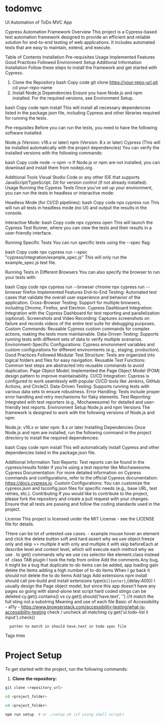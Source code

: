 # todomvc

UI Automation of ToDo MVC App

Cypress Automation Framework
Overview
This project is a Cypress-based test automation framework designed to provide an efficient and reliable solution for end-to-end testing of web applications. It includes automated tests that are easy to maintain, extend, and execute.

Table of Contents
Installation
Pre-requisites
Usage
Implemented Features
Good Practices Followed
Environment Setup
Additional Information
Installation
Follow these steps to install the framework and get started with Cypress.

1. Clone the Repository
   bash
   Copy code
   git clone https://your-repo-url.git
   cd your-repo-name
2. Install Node.js Dependencies
   Ensure you have Node.js and npm installed. For the required versions, see Environment Setup.

bash
Copy code
npm install
This will install all necessary dependencies listed in the package.json file, including Cypress and other libraries required for running the tests.

Pre-requisites
Before you can run the tests, you need to have the following software installed:

Node.js (Version: v16.x or later)
npm (Version: 8.x or later)
Cypress (This will be installed automatically with the project dependencies)
You can verify the installed versions with the following commands:

bash
Copy code
node -v
npm -v
If Node.js or npm are not installed, you can download and install them from nodejs.org.

Additional Tools
Visual Studio Code or any other IDE that supports JavaScript/TypeScript.
Git for version control (if not already installed).
Usage
Running the Cypress Tests
Once you’ve set up your environment, you can run the tests in headless or interactive mode:

Headless Mode (for CI/CD pipelines):
bash
Copy code
npx cypress run
This will run all tests in headless mode (no UI) and output the results in the console.

Interactive Mode:
bash
Copy code
npx cypress open
This will launch the Cypress Test Runner, where you can view the tests and their results in a user-friendly interface.

Running Specific Tests
You can run specific tests using the --spec flag:

bash
Copy code
npx cypress run --spec "cypress/integration/example_spec.js"
This will only run the example_spec.js test file.

Running Tests in Different Browsers
You can also specify the browser to run your tests with:

bash
Copy code
npx cypress run --browser chrome
npx cypress run --browser firefox
Implemented Features
End-to-End Testing: Automated test cases that validate the overall user experience and behavior of the application.
Cross-Browser Testing: Support for multiple browsers, including Chrome, Firefox, and Electron.
Cypress Dashboard Integration: Integration with the Cypress Dashboard for test reporting and parallelization (optional).
Screenshots and Video Recording: Captures screenshots on failure and records videos of the entire test suite for debugging purposes.
Custom Commands: Reusable Cypress custom commands for complex actions, making the tests more maintainable.
Data-Driven Testing: Supports running tests with different sets of data to verify multiple scenarios.
Environment-Specific Configurations: Cypress environment variables and custom configurations for different environments (e.g., staging, production).
Good Practices Followed
Modular Test Structure: Tests are organized into logical folders and files for easy navigation.
Reusable Test Functions: Common test steps are abstracted into reusable commands to avoid duplication.
Page Object Model: Implemented the Page Object Model (POM) design pattern to improve maintainability.
CI/CD Integration: Cypress is configured to work seamlessly with popular CI/CD tools like Jenkins, GitHub Actions, and CircleCI.
Data-Driven Testing: Supports running tests with various data sets to ensure robustness.
Error Handling: Tests include proper error handling and retry mechanisms for flaky elements.
Test Reporting: Integrated with test reporters (e.g., Mochawesome) for detailed and user-friendly test reports.
Environment Setup
Node.js and npm Versions
The framework is designed to work with the following versions of Node.js and npm:

Node.js: v16.x or later
npm: 8.x or later
Installing Dependencies
Once Node.js and npm are installed, run the following command in the project directory to install the required dependencies:

bash
Copy code
npm install
This will automatically install Cypress and other dependencies listed in the package.json file.

Additional Information
Test Reports: Test reports can be found in the cypress/results folder if you’re using a test reporter like Mochawesome.
Cypress Documentation: For more detailed information on Cypress commands and configurations, refer to the official Cypress documentation: https://docs.cypress.io.
Custom Configurations: You can customize the cypress.json and tsconfig.json files for specific needs (e.g., base URL, test retries, etc.).
Contributing
If you would like to contribute to the project, please fork the repository and create a pull request with your changes. Ensure that all tests are passing and follow the coding standards used in the project.

License
This project is licensed under the MIT License - see the LICENSE file for details.

THere can be lot of untested use cases. - example mouse hover an element and click the delete button
soft and hard assert
why we use object.freeze
only and skip >> multiple it with only and multiple it with skip
beforeEach at describe level and context level, which will execute
each method
why we use . to get() commands
why we use css selector like element.class instead of .class
TAB plugin
I took the help from online
Add the comments
Any bug, it might be a bug that duplicate to-do items can be added, app loading gain delete the items
adding a high number of to-do items
When I go back it should not delete the to do items
Add tags
Add extensions
npm install should call pre-build and install extensions
type(`${}{enter}`,{delay:400})
I usually design the Page object model, but since this app doesn't have any pages so going with stand-alone test script
hard coded stings can be deleted
cy.get().contains() vs cy.get().should('have.text', '') //it match the full sting not a substring
Meaning and use of each file
Basic of Accessibility - a11y - https://www.browserstack.com/accessibility-testing/what-is-accessibility-testing
check / uncheck all matching
cy.get('ul.todo-list li input').check()

      patten to match in should have.text in todo spec file

Tags tries

# Project Setup

To get started with the project, run the following commands:

1. **Clone the repository:**

```bash
git clone <repository_url>

cd <project_folder>

cd <project_folder>

npm run setup  # or ./setup.sh (if using shell script)

```
